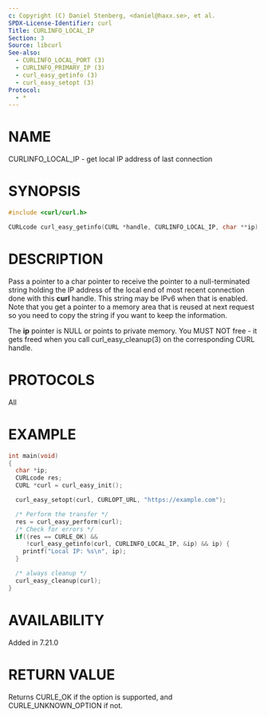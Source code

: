 ```yaml
---
c: Copyright (C) Daniel Stenberg, <daniel@haxx.se>, et al.
SPDX-License-Identifier: curl
Title: CURLINFO_LOCAL_IP
Section: 3
Source: libcurl
See-also:
  - CURLINFO_LOCAL_PORT (3)
  - CURLINFO_PRIMARY_IP (3)
  - curl_easy_getinfo (3)
  - curl_easy_setopt (3)
Protocol:
  - *
---
```


# NAME

CURLINFO_LOCAL_IP - get local IP address of last connection

# SYNOPSIS

~~~c
#include <curl/curl.h>

CURLcode curl_easy_getinfo(CURL *handle, CURLINFO_LOCAL_IP, char **ip);
~~~

# DESCRIPTION

Pass a pointer to a char pointer to receive the pointer to a null-terminated
string holding the IP address of the local end of most recent connection done
with this **curl** handle. This string may be IPv6 when that is
enabled. Note that you get a pointer to a memory area that is reused at next
request so you need to copy the string if you want to keep the information.

The **ip** pointer is NULL or points to private memory. You MUST NOT free -
it gets freed when you call curl_easy_cleanup(3) on the corresponding
CURL handle.

# PROTOCOLS

All

# EXAMPLE

~~~c
int main(void)
{
  char *ip;
  CURLcode res;
  CURL *curl = curl_easy_init();

  curl_easy_setopt(curl, CURLOPT_URL, "https://example.com");

  /* Perform the transfer */
  res = curl_easy_perform(curl);
  /* Check for errors */
  if((res == CURLE_OK) &&
     !curl_easy_getinfo(curl, CURLINFO_LOCAL_IP, &ip) && ip) {
    printf("Local IP: %s\n", ip);
  }

  /* always cleanup */
  curl_easy_cleanup(curl);
}
~~~

# AVAILABILITY

Added in 7.21.0

# RETURN VALUE

Returns CURLE_OK if the option is supported, and CURLE_UNKNOWN_OPTION if not.
